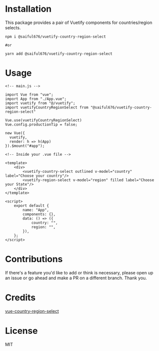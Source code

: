 # Installation
This package provides a pair of Vuetify components for countries/region selects. 

```
npm i @saiful676/vuetify-country-region-select

#or

yarn add @saiful676/vuetify-country-region-select
```

# Usage

```
<!-- main.js -->

import Vue from "vue";
import App from "./App.vue";
import vuetify from "@/vuetify";
import vuetifyCountryRegionSelect from "@saiful676/vuetify-country-region-select"

Vue.use(vuetifyCountryRegionSelect)
Vue.config.productionTip = false;

new Vue({
  vuetify,
  render: h => h(App)
}).$mount("#app");
```

```
<!-- Inside your .vue file -->

<template>
    <div>
        <vuetify-country-select outlined v-model="country" label="Choose your country"/>
        <vuetify-region-select v-model="region" filled label="Choose your State"/>
    </div>
</template>

<script>
    export default {
        name: "App",
        components: {},
        data: () => ({
            country: "",
            region: "",
        }),
    };
</script>
```
# Contributions
If there's a feature you'd like to add or think is necessary, please open up an issue or go ahead and make a PR on a different branch. Thank you.

# Credits
 [vue-country-region-select](https://github.com/gehrj/vue-country-region-select)

 # License
 MIT

